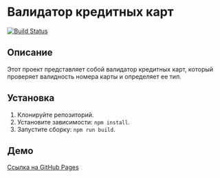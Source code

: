 # Валидатор кредитных карт

[![Build Status](https://ci.appveyor.com/api/projects/status/your_project_id?svg=true)](https://ci.appveyor.com/project/your_username/your_project_name)

## Описание

Этот проект представляет собой валидатор кредитных карт, который проверяет валидность номера карты и определяет ее тип.

## Установка

1. Клонируйте репозиторий.
2. Установите зависимости: `npm install`.
3. Запустите сборку: `npm run build`.

## Демо

[Ссылка на GitHub Pages](https://your_username.github.io/your_project_name/)
